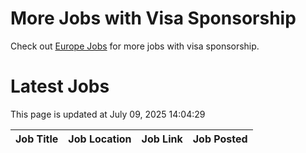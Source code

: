 # More Jobs with Visa Sponsorship

Check out [Europe Jobs](https://github.com/sureshparimi/europejobs#latest-jobs) for more jobs with visa sponsorship.

# Latest Jobs

This page is updated at July 09, 2025 14:04:29

| Job Title | Job Location | Job Link | Job Posted |
| --- | --- | --- | --- |

